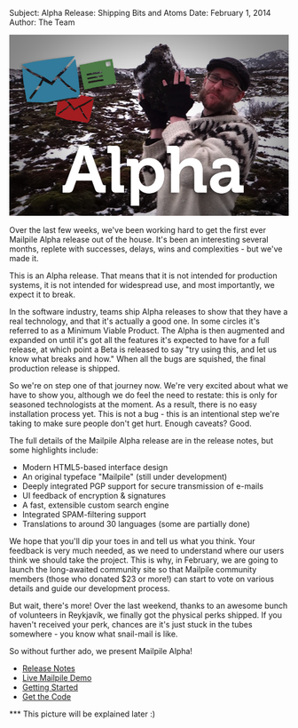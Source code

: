 Subject: Alpha Release: Shipping Bits and Atoms
Date: February 1, 2014
Author: The Team

<img src="/files/Blog-Post-Alpha.jpg">

Over the last few weeks, we've been working hard to get the first ever Mailpile Alpha release out of the house. It's been an interesting several months, replete with successes, delays, wins and complexities - but we've made it.

This is an Alpha release. That means that it is not intended for production systems, it is not intended for widespread use, and most importantly, we expect it to break. 

In the software industry, teams ship Alpha releases to show that they have a real technology, and that it's actually a good one. In some circles it's referred to as a Minimum Viable Product. The Alpha is then augmented and expanded on until it's got all the features it's expected to have for a full release, at which point a Beta is released to say "try using this, and let us know what breaks and how." When all the bugs are squished, the final production release is shipped.

So we're on step one of that journey now. We're very excited about what we have to show you, although we do feel the need to restate: this is only for seasoned technologists at the moment. As a result, there is no easy installation process yet. This is not a bug - this is an intentional step we're taking to make sure people don't get hurt. Enough caveats? Good.

The full details of the Mailpile Alpha release are in the release notes, but some highlights include:

* Modern HTML5-based interface design
* An original typeface "Mailpile" (still under development)
* Deeply integrated PGP support for secure transmission of e-mails
* UI feedback of encryption & signatures
* A fast, extensible custom search engine
* Integrated SPAM-filtering support
* Translations to around 30 languages (some are partially done)

We hope that you'll dip your toes in and tell us what you think. Your feedback is very much needed, as we need to understand where our users think we should take the project. This is why, in February, we are going to launch the long-awaited community site so that Mailpile community members (those who donated $23 or more!) can start to vote on various details and guide our development process.

But wait, there's more! Over the last weekend, thanks to an awesome bunch of volunteers in Reykjavík, we finally got the physical perks shipped. If you haven't received your perk, chances are it's just stuck in the tubes somewhere - you know what snail-mail is like.


So without further ado, we present Mailpile Alpha!

* [Release Notes](https://github.com/pagekite/Mailpile/wiki/Release-Notes-201401-Alpha)
* [Live Mailpile Demo](/demos/)
* [Getting Started](https://github.com/pagekite/Mailpile/wiki/Getting-started)
* [Get the Code](https://github.com/pagekite/Mailpile)


*** This picture will be explained later :)